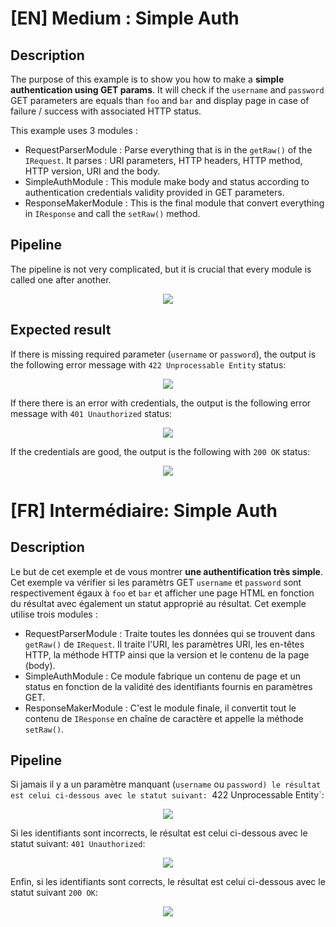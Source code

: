 # [EN] Medium : Simple Auth
## Description
The purpose of this example is to show you how to make a **simple authentication using GET params**. It will check if the `username` and `password` GET parameters are equals than `foo` and `bar` and display page in case of failure / success with associated HTTP status.

This example uses 3 modules :
- RequestParserModule : Parse everything that is in the ```getRaw()``` of the ```IRequest```. It parses : URI parameters, HTTP headers, HTTP method, HTTP version, URI and the body.
- SimpleAuthModule : This module make body and status according to authentication credentials validity provided in GET parameters.
- ResponseMakerModule : This is the final module that convert everything in ```IResponse``` and call the ```setRaw()``` method.
## Pipeline
The pipeline is not very complicated, but it is crucial that every module is called one after another.
<p align="center">
  <img src="https://i.imgur.com/vsyi3sR.png">
</p>

## Expected result
If there is missing required parameter (`username` or `password`), the output is the following error message with `422 Unprocessable Entity` status:

<p align="center">
  <img src="https://i.imgur.com/cKezUnh.png">
</p>

If there there is an error with credentials, the output is the following error message with `401 Unauthorized` status:

<p align="center">
  <img src="https://i.imgur.com/S08XeUE.png">
</p>

If the credentials are good, the output is the following with `200 OK` status:
<p align="center">
  <img src="https://i.imgur.com/vhd6ZDN.png">
</p>

# [FR] Intermédiaire: Simple Auth
## Description
Le but de cet exemple et de vous montrer **une authentification très simple**. Cet exemple va vérifier si les paramètrs GET `username` et `password` sont respectivement égaux à `foo` et `bar` et afficher une page HTML en fonction du résultat avec également un statut approprié au résultat.
Cet exemple utilise trois modules :
- RequestParserModule : Traite toutes les données qui se trouvent dans ```getRaw()``` de ```IRequest```. Il traite l'URI, les paramètres URI, les en-têtes HTTP, la méthode HTTP ainsi que la version et le contenu de la page (body).
- SimpleAuthModule : Ce module fabrique un contenu de page et un status en fonction de la validité des identifiants fournis en paramètres GET.
- ResponseMakerModule : C'est le module finale, il convertit tout le contenu de ```IResponse``` en chaîne de caractère et appelle la méthode ```setRaw()```.
## Pipeline
Si jamais il y a un paramètre manquant (`username` ou `password) le résultat est celui ci-dessous avec le statut suivant: `422 Unprocessable Entity`:

<p align="center">
  <img src="https://i.imgur.com/cKezUnh.png">
</p>

Si les identifiants sont incorrects, le résultat est celui ci-dessous avec le statut suivant: `401 Unauthorized`:

<p align="center">
  <img src="https://i.imgur.com/S08XeUE.png">
</p>

Enfin, si les identifiants sont corrects, le résultat est celui ci-dessous avec le statut suivant `200 OK`:
<p align="center">
  <img src="https://i.imgur.com/vhd6ZDN.png">
</p>